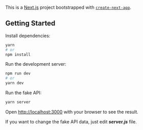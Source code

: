 This is a [Next.js](https://nextjs.org/) project bootstrapped with [`create-next-app`](https://github.com/vercel/next.js/tree/canary/packages/create-next-app).

## Getting Started

Install dependencies:

```bash
yarn
# or
npm install
```

Run the development server:

```bash
npm run dev
# or
yarn dev
```

Run the fake API:

```bash
yarn server
```

Open [http://localhost:3000](http://localhost:3000) with your browser to see the result.

If you want to change the fake API data, just edit ***server.js*** file.
